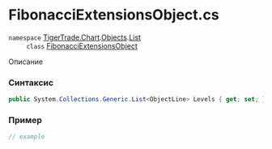 
# FibonacciExtensionsObject.cs
`namespace` [TigerTrade.Chart](../../../../../TigerTrade.Chart.md).[Objects](../../../../../TigerTrade.Chart/Objects.md).[List](../../../../../TigerTrade.Chart/Objects/List.md)  
&nbsp;&nbsp;&nbsp;&nbsp;&nbsp;&nbsp;&nbsp;&nbsp;&nbsp;`class` [FibonacciExtensionsObject](../../FibonacciExtensionsObject.cs.md)

Описание

### Синтаксис
```csharp
public System.Collections.Generic.List<ObjectLine> Levels { get; set; }
```
### Пример  
```csharp
// example
```
